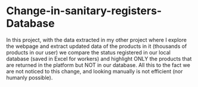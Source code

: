 # Change-in-sanitary-registers-Database
 In this project, with the data extracted in my other project where I explore the webpage and extract updated data of the products in it (thousands of products in our user) we compare the status registered in our local database (saved in Excel for workers) and highlight ONLY the products that are returned in the platform but NOT in our database. All this to the fact we are not noticed to this change, and looking manually is not efficient (nor humanly possible).
